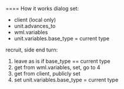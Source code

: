 ==== How it works
dialog set:
* client (local only)
* unit.advances_to
* wml.variables
* unit.variables.base_type = current type

recruit, side end turn:
1. leave as is if base_type == current type
2. get from wml.variables, set, go to 4
3. get from client, publicly set
4. set unit.variables.base_type = current type
